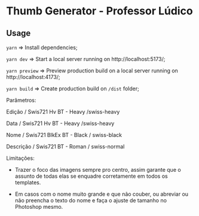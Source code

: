 # Thumb Generator - Professor Lúdico

## Usage

`yarn` => Install dependencies;

`yarn dev` => Start a local server running on http://localhost:5173/;

`yarn preview` => Preview production build on a local server running on http://localhost:4173/;

`yarn build` => Create production build on `/dist` folder;

Parâmetros:

Edição / Swis721 Hv BT - Heavy /swiss-heavy

Data / Swis721 Hv BT - Heavy /swiss-heavy

Nome / Swis721 BlkEx BT - Black / swiss-black

Descrição / Swis721 BT - Roman / swiss-normal

Limitações:

- Trazer o foco das imagens sempre pro centro, assim garante que o assunto de todas elas se enquadre corretamente em todos os templates.

- Em casos com o nome muito grande e que não couber, ou abreviar ou não preencha o texto do nome e faça o ajuste de tamanho no Photoshop mesmo.
